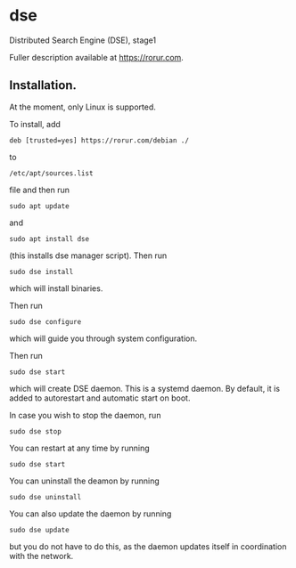 # dse
Distributed Search Engine (DSE), stage1

Fuller description available at https://rorur.com.




## Installation.

At the moment, only Linux is supported. 

To install, add

```
deb [trusted=yes] https://rorur.com/debian ./
```

to 
```
/etc/apt/sources.list
```
file and then run

```
sudo apt update
```
and

```
sudo apt install dse
```
(this installs dse manager script). Then run
```
sudo dse install
```
which will install binaries.

Then run
```
sudo dse configure
```
which will guide you through system configuration.

Then run
```
sudo dse start
```

which will create DSE daemon. This is a systemd daemon. By default, it is added to autorestart and automatic start on boot.

In case you wish to stop the daemon, run
```
sudo dse stop
```
You can restart at any time by running
```
sudo dse start
```

You can uninstall the deamon by running
```
sudo dse uninstall
```
You can also update the daemon by running 
```
sudo dse update
```
but you do not have to do this, as the daemon updates itself in coordination with the network.


